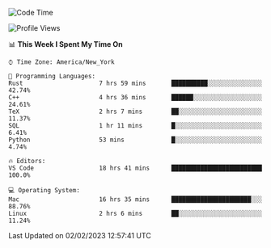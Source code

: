 <!--START_SECTION:waka-->
![Code Time](http://img.shields.io/badge/Code%20Time-109%20hrs%2010%20mins-blue)

![Profile Views](http://img.shields.io/badge/Profile%20Views-5-blue)

📊 **This Week I Spent My Time On** 

```text
⌚︎ Time Zone: America/New_York

💬 Programming Languages: 
Rust                     7 hrs 59 mins       ██████████░░░░░░░░░░░░░░░   42.74% 
C++                      4 hrs 36 mins       ██████░░░░░░░░░░░░░░░░░░░   24.61% 
TeX                      2 hrs 7 mins        ██░░░░░░░░░░░░░░░░░░░░░░░   11.37% 
SQL                      1 hr 11 mins        █░░░░░░░░░░░░░░░░░░░░░░░░   6.41% 
Python                   53 mins             █░░░░░░░░░░░░░░░░░░░░░░░░   4.74%

🔥 Editors: 
VS Code                  18 hrs 41 mins      █████████████████████████   100.0%

💻 Operating System: 
Mac                      16 hrs 35 mins      ██████████████████████░░░   88.76% 
Linux                    2 hrs 6 mins        ██░░░░░░░░░░░░░░░░░░░░░░░   11.24%

```


 Last Updated on 02/02/2023 12:57:41 UTC
<!--END_SECTION:waka-->

